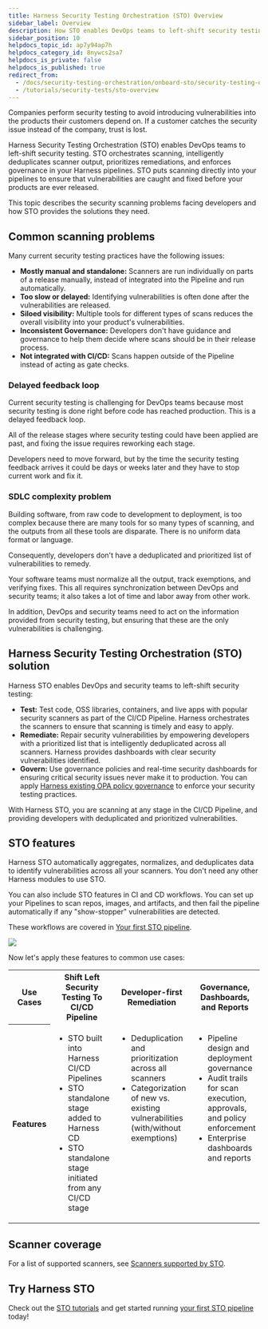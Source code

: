 ```yaml
---
title: Harness Security Testing Orchestration (STO) Overview
sidebar_label: Overview
description: How STO enables DevOps teams to left-shift security testing.
sidebar_position: 10
helpdocs_topic_id: ap7y94ap7h
helpdocs_category_id: 8nywcs2sa7
helpdocs_is_private: false
helpdocs_is_published: true
redirect_from:
  - /docs/security-testing-orchestration/onboard-sto/security-testing-orchestration-basics
  - /tutorials/security-tests/sto-overview
---
```


Companies perform security testing to avoid introducing vulnerabilities into the products their customers depend on. If a customer catches the security issue instead of the company, trust is lost.

Harness Security Testing Orchestration (STO) enables DevOps teams to left-shift security testing. STO orchestrates scanning, intelligently deduplicates scanner output, prioritizes remediations, and enforces governance in your Harness pipelines. STO puts scanning directly into your pipelines to ensure that vulnerabilities are caught and fixed before your products are ever released.

This topic describes the security scanning problems facing developers and how STO provides the solutions they need.

## Common scanning problems

Many current security testing practices have the following issues:

* **Mostly manual and standalone:** Scanners are run individually on parts of a release manually, instead of integrated into the Pipeline and run automatically.
* **Too slow or delayed:** Identifying vulnerabilities is often done after the vulnerabilities are released.
* **Siloed visibility:** Multiple tools for different types of scans reduces the overall visibility into your product's vulnerabilities.
* **Inconsistent Governance:** Developers don't have guidance and governance to help them decide where scans should be in their release process.
* **Not integrated with CI/CD:** Scans happen outside of the Pipeline instead of acting as gate checks.

### Delayed feedback loop

Current security testing is challenging for DevOps teams because most security testing is done right before code has reached production. This is a delayed feedback loop.

<!-- 
![](./static/security-testing-orchestration-basics-28.png)
-->

All of the release stages where security testing could have been applied are past, and fixing the issue requires reworking each stage.

Developers need to move forward, but by the time the security testing feedback arrives it could be days or weeks later and they have to stop current work and fix it.

### SDLC complexity problem

Building software, from raw code to development to deployment, is too complex because there are many tools for so many types of scanning, and the outputs from all these tools are disparate. There is no uniform data format or language.

<!-- 
![](./static/security-testing-orchestration-basics-29.png)
-->

Consequently, developers don't have a deduplicated and prioritized list of vulnerabilities to remedy.

Your software teams must normalize all the output, track exemptions, and verifying fixes. This all requires synchronization between DevOps and security teams; it also takes a lot of time and labor away from other work.

In addition, DevOps and security teams need to act on the information provided from security testing, but ensuring that these are the only vulnerabilities is challenging.

## Harness Security Testing Orchestration (STO) solution

Harness STO enables DevOps and security teams to left-shift security testing:

* **Test:** Test code, OSS libraries, containers, and live apps with popular security scanners as part of the CI/CD Pipeline. Harness orchestrates the scanners to ensure that scanning is timely and easy to apply.
* **Remediate:** Repair security vulnerabilities by empowering developers with a prioritized list that is intelligently deduplicated across all scanners. Harness provides dashboards with clear security vulnerabilities identified.
* **Govern:** Use governance policies and real-time security dashboards for ensuring critical security issues never make it to production. You can apply [Harness existing OPA policy governance](/docs/platform/governance/policy-as-code/harness-governance-overview) to enforce your security testing practices.

With Harness STO, you are scanning at any stage in the CI/CD Pipeline, and providing developers with deduplicated and prioritized vulnerabilities.

<!--
![](./static/security-testing-orchestration-basics-30.png)
-->

<!--
### Quick Summary

The following 1min video provides a quick summary of STO:


-->

## STO features

Harness STO automatically aggregates, normalizes, and deduplicates data to identify vulnerabilities across all your scanners. You don't need any other Harness modules to use STO. 

You can also include STO features in CI and CD workflows. You can set up your Pipelines to scan repos, images, and artifacts, and then fail the pipeline automatically if any "show-stopper" vulnerabilities are detected.

These workflows are covered in [Your first STO pipeline](./your-first-sto-pipeline).

![](./static/security-testing-orchestration-basics-31.png)

Now let's apply these features to common use cases:

<table>
    <tr>
        <th>Use Cases</th>
        <th>Shift Left Security Testing To CI/CD Pipeline</th>
        <th>Developer-first Remediation</th>
        <th>Governance, Dashboards, and Reports</th>
    </tr>
    <tr>
        <th>Features</th>
        <td  valign="top">
            <ul>
              <li>STO built into Harness CI/CD Pipelines</li>
              <li>STO standalone stage added to Harness CD</li>
              <li>STO standalone stage initiated from any CI/CD stage</li>
            </ul>
        </td>
        <td valign="top">
            <ul>
              <li>Deduplication and prioritization across all scanners</li>
              <li>Categorization of new vs. existing vulnerabilities (with/without exemptions)</li>
            </ul>
        </td>
        <td  valign="top">
            <ul>
              <li>Pipeline design and deployment governance</li>
              <li>Audit trails for scan execution, approvals, and policy enforcement</li>
              <li>Enterprise dashboards and reports</li>
            </ul>
        </td>
    </tr>
</table>

## Scanner coverage

For a list of supported scanners, see [Scanners supported by STO](/docs/security-testing-orchestration/sto-techref-category/security-step-settings-reference#scanners-supported-by-sto). 


## Try Harness STO

Check out the [STO tutorials](./tutorials) and get started running [your first STO pipeline](./your-first-sto-pipeline) today!
